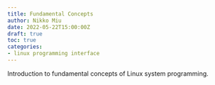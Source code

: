 ```yaml
---
title: Fundamental Concepts
author: Nikko Miu
date: 2022-05-22T15:00:00Z
draft: true
toc: true
categories:
- linux programming interface
---
```


Introduction to fundamental concepts of Linux system programming.

<!--more-->
